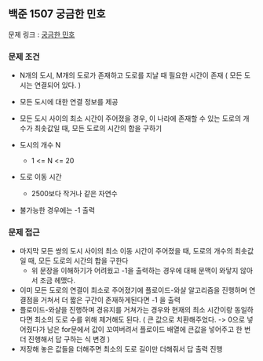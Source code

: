 ## 백준 1507 궁금한 민호

문제 링크 : [궁금한 민호](https://www.acmicpc.net/problem/1507)

### 문제 조건

- N개의 도시, M개의 도로가 존재하고 도로를 지날 때 필요한 시간이 존재 ( 모든 도시는 연결되어 있다. )
- 모든 도시에 대한 연결 정보를 제공 
- 모든 도시 사이의 최소 시간이 주어졌을 경우, 이 나라에 존재할 수 있는 도로의 개수가 최솟값일 때, 모든 도로의 시간의 합을 구하기

- 도시의 개수 N
  - 1 <= N <= 20
- 도로 이동 시간 
  - 2500보다 작거나 같은 자연수 

- 불가능한 경우에는 -1 출력 

### 문제 접근
- 마지막 모든 쌍의 도시 사이의 최소 이동 시간이 주어졌을 때, 도로의 개수의 최솟값일 때, 모든 도로의 시간의 합을 구한다
  - 위 문장을 이해하기가 어려웠고 -1을 출력하는 경우에 대해 문맥이 와닿지 않아서 조금 헤맸다.
- 이미 모든 도로의 연결이 최소로 주어졌기에 플로이드-와샬 알고리즘을 진행하며 연결점을 거쳐서 더 짧은 구간이 존재하게된다면 -1 을 출력
- 플로이드-와샬을 진행하며 경유지를 거쳐가는 경우와 현재의 최소 시간이랑 동일하다면 최소의 도로 수를 위해 제거해도 된다. ( 큰 값으로 치환해주었다. -> 0으로 넣어줬다가 남은 for문에서 값이 꼬여버려서 플로이드 배열에 큰값을 넣어주고 한 번더 진행해서 답 구하는 식 변경  )
- 저장해 놓은 값들을 더해주면 최소의 도로 길이만 더해줘서 답 출력 진행